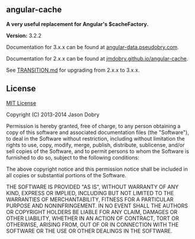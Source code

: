 ## angular-cache
__A very useful replacement for Angular's $cacheFactory.__

__Version:__ 3.2.2

Documentation for 3.x.x can be found at [angular-data.pseudobry.com](http://angular-data.pseudobry.com).

Documentation for 2.x.x can be found at [jmdobry.github.io/angular-cache](http://jmdobry.github.io/angular-cache).

See [TRANSITION.md](https://github.com/jmdobry/angular-cache/blob/master/TRANSITION.md) for upgrading from 2.x.x to 3.x.x.

## License
[MIT License](https://github.com/jmdobry/angular-cache/blob/master/LICENSE)

Copyright (C) 2013-2014 Jason Dobry

Permission is hereby granted, free of charge, to any person obtaining a copy of
this software and associated documentation files (the "Software"), to deal in
the Software without restriction, including without limitation the rights to
use, copy, modify, merge, publish, distribute, sublicense, and/or sell copies
of the Software, and to permit persons to whom the Software is furnished to do
so, subject to the following conditions:

The above copyright notice and this permission notice shall be included in all
copies or substantial portions of the Software.

THE SOFTWARE IS PROVIDED "AS IS", WITHOUT WARRANTY OF ANY KIND, EXPRESS OR
IMPLIED, INCLUDING BUT NOT LIMITED TO THE WARRANTIES OF MERCHANTABILITY, FITNESS
FOR A PARTICULAR PURPOSE AND NONINFRINGEMENT. IN NO EVENT SHALL THE AUTHORS OR
COPYRIGHT HOLDERS BE LIABLE FOR ANY CLAIM, DAMAGES OR OTHER LIABILITY, WHETHER
IN AN ACTION OF CONTRACT, TORT OR OTHERWISE, ARISING FROM, OUT OF OR IN
CONNECTION WITH THE SOFTWARE OR THE USE OR OTHER DEALINGS IN THE SOFTWARE.
